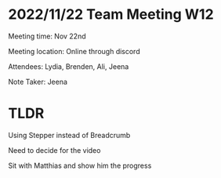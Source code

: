 # 2022/11/22 Team Meeting W12

Meeting time: Nov 22nd

Meeting location: Online through discord

Attendees: Lydia, Brenden, Ali, Jeena

Note Taker: Jeena

# TLDR

Using Stepper instead of Breadcrumb

Need to decide for the video

Sit with Matthias and show him the progress
